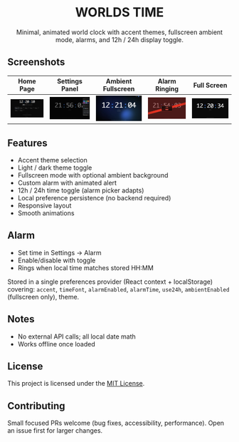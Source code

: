 <div align="center">

# WORLDS TIME

Minimal, animated world clock with accent themes, fullscreen ambient mode, alarms, and 12h / 24h display toggle.

</div>

## Screenshots

| Home Page | Settings Panel | Ambient Fullscreen | Alarm Ringing | Full Screen |
|-----------|----------------|-------------------|---------------|-----------|
| ![Main](public/pics/main.jpeg) | ![Settings](public/pics/settings-panel.jpeg) | ![Ambient](public/pics/ambient-screen.jpeg) | ![Alarm](public/pics/alarm-ringing.jpeg) | ![24h](public/pics/full-screen.jpeg) |

## Features
- Accent theme selection
- Light / dark theme toggle
- Fullscreen mode with optional ambient background
- Custom alarm with animated alert
- 12h / 24h time toggle (alarm picker adapts)
- Local preference persistence (no backend required)
- Responsive layout
- Smooth animations

## Alarm

- Set time in Settings → Alarm
- Enable/disable with toggle
- Rings when local time matches stored HH:MM

Stored in a single preferences provider (React context + localStorage) covering:
`accent`, `timeFont`, `alarmEnabled`, `alarmTime`, `use24h`, `ambientEnabled` (fullscreen only), theme.

## Notes

- No external API calls; all local date math
- Works offline once loaded

## License

This project is licensed under the [MIT License](LICENSE).

## Contributing

Small focused PRs welcome (bug fixes, accessibility, performance). Open an issue first for larger changes.